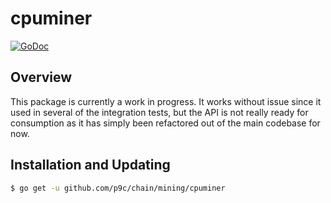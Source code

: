 # cpuminer

[![GoDoc](https://img.shields.io/badge/godoc-reference-blue.svg)](http://godoc.org/github.com/p9c/chain/mining/cpuminer)

## Overview

This package is currently a work in progress. It works without issue since it used in several of the integration tests, but the API is not really ready for consumption as it has simply been refactored out of the main codebase for now.

## Installation and Updating

```bash
$ go get -u github.com/p9c/chain/mining/cpuminer
```

